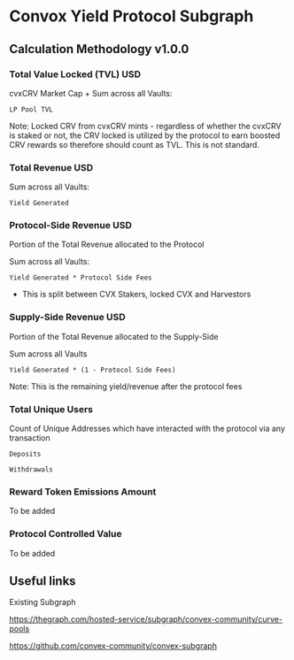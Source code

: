 # Convox Yield Protocol Subgraph
## Calculation Methodology v1.0.0

### Total Value Locked (TVL) USD

cvxCRV Market Cap + Sum across all Vaults:

`LP Pool TVL`

Note: Locked CRV from cvxCRV mints - regardless of whether the cvxCRV is staked or not, the CRV locked is utilized by the protocol to earn boosted CRV rewards so therefore should count as TVL. This is not standard.

### Total Revenue USD

Sum across all Vaults:

`Yield Generated`


### Protocol-Side Revenue USD
Portion of the Total Revenue allocated to the Protocol

Sum across all Vaults:

`Yield Generated * Protocol Side Fees`

- This is split between CVX Stakers, locked CVX and Harvestors

### Supply-Side Revenue USD
Portion of the Total Revenue allocated to the Supply-Side

Sum across all Vaults

`Yield Generated * (1 - Protocol Side Fees)`

Note: This is the remaining yield/revenue after the protocol fees

### Total Unique Users

Count of  Unique Addresses which have interacted with the protocol via any transaction

`Deposits`

`Withdrawals`

###  Reward Token Emissions Amount

To be added

###  Protocol Controlled Value

To be added

## Useful links

Existing Subgraph

https://thegraph.com/hosted-service/subgraph/convex-community/curve-pools

https://github.com/convex-community/convex-subgraph
